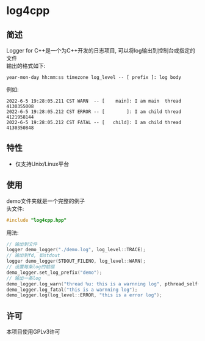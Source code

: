# log4cpp
## 简述
Logger for C++是一个为C++开发的日志项目, 可以将log输出到控制台或指定的文件  
输出的格式如下:
```text
year-mon-day hh:mm:ss timezone log_level -- [ prefix ]: log body
```
例如:
```text
2022-6-5 19:28:05.211 CST WARN  -- [    main]: I am main  thread 4130355008
2022-6-5 19:28:05.212 CST ERROR -- [        ]: I am child thread 4121958144
2022-6-5 19:28:05.212 CST FATAL -- [   child]: I am child thread 4130350848
```
## 特性
 - 仅支持Unix/Linux平台
## 使用
demo文件夹就是一个完整的例子  
头文件:
```c++
#include "log4cpp.hpp"
```
用法:
```c++
// 输出到文件
logger demo_logger("./demo.log", log_level::TRACE);
// 输出到fd, 如stdout
logger demo_logger(STDOUT_FILENO, log_level::WARN);
// 设置每条log的前缀
demo_logger.set_log_prefix("demo");
// 输出一条log
demo_logger.log_warn("thread %u: this is a warnning log", pthread_self());
demo_logger.log_fatal("this is a warnning log");
demo_logger.log(log_level::ERROR, "this is a error log");
```
## 许可
本项目使用GPLv3许可